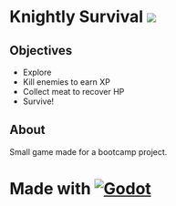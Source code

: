 # Knightly Survival ![](https://badgen.net/static/Status/Complete/green)

## Objectives
- Explore
- Kill enemies to earn XP
- Collect meat to recover HP
- Survive!

## About

Small game made for a bootcamp project.

# Made with [![Godot](https://img.shields.io/badge/Godot-478cbf?style=for-the-badge&logo=godotengine&logoColor=white)](https://godotengine.org/)
